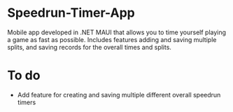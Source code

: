 # Speedrun-Timer-App
Mobile app developed in .NET MAUI that allows you to time yourself playing a game as fast as possible. Includes features adding and saving multiple splits, and saving records for the overall times and splits.

# To do
* Add feature for creating and saving multiple different overall speedrun timers
